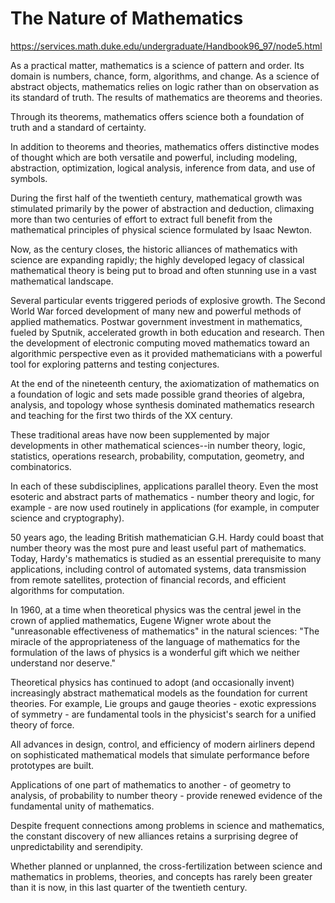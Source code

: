 # The Nature of Mathematics

https://services.math.duke.edu/undergraduate/Handbook96_97/node5.html

As a practical matter, mathematics is a science of pattern and order.
Its domain is numbers, chance, form, algorithms, and change.
As a science of abstract objects, mathematics relies on logic rather than on observation as its standard of truth.
The results of mathematics are theorems and theories.

Through its theorems, mathematics offers science both a foundation of truth and a standard of certainty.

In addition to theorems and theories, mathematics offers distinctive modes of thought which are both versatile and powerful, including modeling, abstraction, optimization, logical analysis, inference from data, and use of symbols.



During the first half of the twentieth century, mathematical growth was stimulated primarily by the power of abstraction and deduction, climaxing more than two centuries of effort to extract full benefit from the mathematical principles of physical science formulated by Isaac Newton.

Now, as the century closes, the historic alliances of mathematics with science are expanding rapidly; the highly developed legacy of classical mathematical theory is being put to broad and often stunning use in a vast mathematical landscape.

Several particular events triggered periods of explosive growth. The Second World War forced development of many new and powerful methods of applied mathematics. Postwar government investment in mathematics, fueled by Sputnik, accelerated growth in both education and research. Then the development of electronic computing moved mathematics toward an algorithmic perspective even as it provided mathematicians with a powerful tool for exploring patterns and testing conjectures.


At the end of the nineteenth century, the axiomatization of mathematics on a foundation of logic and sets made possible grand theories of algebra, analysis, and topology whose synthesis dominated mathematics research and teaching for the first two thirds of the XX century.

These traditional areas have now been supplemented by major developments in other mathematical sciences--in number theory, logic, statistics, operations research, probability, computation, geometry, and combinatorics.

In each of these subdisciplines, applications parallel theory. Even the most esoteric and abstract parts of mathematics - number theory and logic, for example - are now used routinely in applications (for example, in computer science and cryptography).

50 years ago, the leading British mathematician G.H. Hardy could boast that number theory was the most pure and least useful part of mathematics. Today, Hardy's mathematics is studied as an essential prerequisite to many applications, including control of automated systems, data transmission from remote satellites, protection of financial records, and efficient algorithms for computation.

In 1960, at a time when theoretical physics was the central jewel in the crown of applied mathematics, Eugene Wigner wrote about the "unreasonable effectiveness of mathematics" in the natural sciences: "The miracle of the appropriateness of the language of mathematics for the formulation of the laws of physics is a wonderful gift which we neither understand nor deserve."

Theoretical physics has continued to adopt (and occasionally invent) increasingly abstract mathematical models as the foundation for current theories. For example, Lie groups and gauge theories - exotic expressions of symmetry - are fundamental tools in the physicist's search for a unified theory of force.

All advances in design, control, and efficiency of modern airliners depend on sophisticated mathematical models that simulate performance before prototypes are built.

Applications of one part of mathematics to another - of geometry to analysis, of probability to number theory - provide renewed evidence of the fundamental unity of mathematics.

Despite frequent connections among problems in science and mathematics, the constant discovery of new alliances retains a surprising degree of unpredictability and serendipity.

Whether planned or unplanned, the cross-fertilization between science and mathematics in problems, theories, and concepts has rarely been greater than it is now, in this last quarter of the twentieth century.
